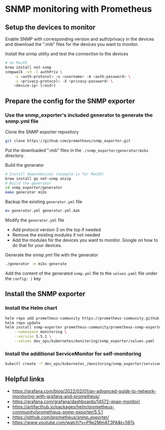 # SNMP monitoring with Prometheus

## Setup the devices to monitor
Enable SNMP with corresponding version and auth/privacy in the devices and download the ".mib" files for the devices you want to monitor.

Install the snmp utility and test the connection to the devices
```bash
# on MacOS
brew install net-snmp
snmpwalk -v3 -l authPriv \
    -a <auth-protocol> -u <username> -A <auth-password> \
    -x <privacy-protocol> -X <privacy-password> \
    <device-ip> [<oid>]
```

## Prepare the config for the SNMP exporter
### Use the snmp_exporter's included generator to generate the snmp.yml file
Clone the SNMP exporter repository 
```bash
git clone https://github.com/prometheus/snmp_exporter.git
```

Put the downloaded ".mib" files in the `./snmp_exporter/generator/mibs` directory.

Build the generator
```bash
# Install dependencies (example is for MacOS)
brew install go net-snmp unzip
# Build the generator
cd snmp_exporter/generator
make generator mibs
```

Backup the existing `generator.yml` file
```bash
mv generator.yml generator.yml.bak
```

Modify the `generator.yml` file
- Add protocol version 3 on the top if needed
- Remove the existing modules if not needed
- Add the modules for the devices you want to monitor. Google on how to do that for your devices.

Generate the snmp.yml file with the generator
```bash
./generator -m mibs generate
```

Add the content of the generated `snmp.yml` file to the `values.yaml` file under the `config: |` key

## Install the SNMP exporter
### Install the Helm chart
```bash
helm repo add prometheus-community https://prometheus-community.github.io/helm-charts
helm repo update
helm install snmp-exporter prometheus-community/prometheus-snmp-exporter \
    --namespace monitoring \
    --version 5.5.1 \
    --values dev_ops/kubernetes/monitoring/snmp_exporter/values.yaml
```

### Install the additional ServiceMonitor for self-monitoring
```bash
kubectl create -f dev_ops/kubernetes_/monitoring/snmp_exporter/servicemonitor-self-monitoring.yaml -n monitoring                 
```

## Helpful links
- https://grafana.com/blog/2022/02/01/an-advanced-guide-to-network-monitoring-with-grafana-and-prometheus/
- https://grafana.com/grafana/dashboards/14572-qnap-monitor/
- https://artifacthub.io/packages/helm/prometheus-community/prometheus-snmp-exporter/5.5.1
- https://github.com/prometheus/snmp_exporter/
- https://www.youtube.com/watch?v=P9p2MmAT3PA&t=597s